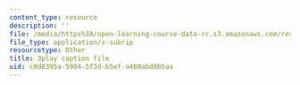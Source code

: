 ```yaml
---
content_type: resource
description: ''
file: /media/https%3A/open-learning-course-data-rc.s3.amazonaws.com/res-10-s95-physics-of-covid-19-transmission-fall-2020/c0d8395a59945f3db5efa469abd9b5aa_IJyboHTpBws.vtt
file_type: application/x-subrip
resourcetype: Other
title: 3play caption file
uid: c0d8395a-5994-5f3d-b5ef-a469abd9b5aa
---
```

